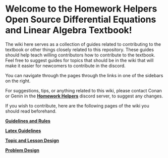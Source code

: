 # Welcome to the Homework Helpers Open Source Differential Equations and Linear Algebra Textbook!
The wiki here serves as a collection of guides related to contributing to the textbook or other things closely related to this repository. These guides should help teach willing contributors how to contribute to the textbook. Feel free to suggest guides for topics that should be in the wiki that will make it easier for newcomers to contribute in the discord.

You can navigate through the pages through the links in one of the sidebars on the right.

For suggestions, tips, or anything related to this wiki, please contact Conan or Genin in the **[Homework Helpers](https://discord.com/invite/homeworkhelp)** discord server, to suggest any changes.

If you wish to contribute, here are the following pages of the wiki you should read beforehand.

**[Guidelines and Rules](https://github.com/homework-helpers-discord/.github/wiki/Guidelines-and-Rules)**

**[Latex Guidelines](https://github.com/homework-helpers-discord/.github/wiki/Latex-Guidelines)**

**[Topic and Lesson Design](https://github.com/homework-helpers-discord/.github/wiki/Topic-and-Lesson-Design)**

**[Problem Design](https://github.com/homework-helpers-discord/.github/wiki/Problem-Design)**
